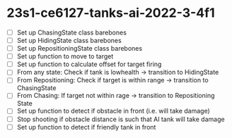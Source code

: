 # 23s1-ce6127-tanks-ai-2022-3-4f1

- [ ] Set up ChasingState class barebones
- [ ] Set up HidingState class barebones
- [ ] Set up RepositioningState class barebones
- [ ] Set up function to move to target
- [ ] Set up function to calculate offset for target firing
- [ ] From any state: Check if tank is lowhealth -> transition to HidingState
- [ ] From Repositioning: Check if target is within range -> transition to ChasingState
- [ ] From Chasing: If target not within rage -> transition to Repositioning State
- [ ] Set up function to detect if obstacle in front (i.e. will take damage)
- [ ] Stop shooting if obstacle distance is such that AI tank will take damage
- [ ] Set up function to detect if friendly tank in front
